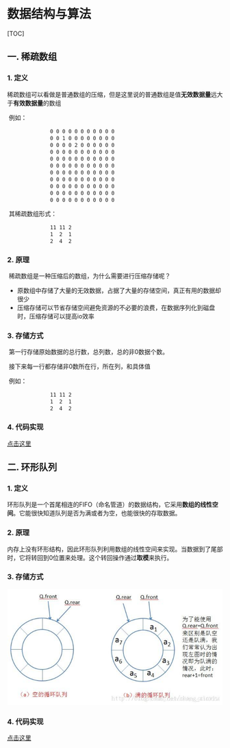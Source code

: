 # 数据结构与算法

[TOC]

## 一. 稀疏数组

### 1. 定义

​	稀疏数组可以看做是普通数组的压缩，但是这里说的普通数组是值**无效数据量**远大于**有效数据量**的数组

​	例如：



```shell
              0 0 0 0 0 0 0 0 0 0 0
              0 0 1 0 0 0 0 0 0 0 0
              0 0 0 0 2 0 0 0 0 0 0
              0 0 0 0 0 0 0 0 0 0 0
              0 0 0 0 0 0 0 0 0 0 0
              0 0 0 0 0 0 0 0 0 0 0
              0 0 0 0 0 0 0 0 0 0 0
              0 0 0 0 0 0 0 0 0 0 0
              0 0 0 0 0 0 0 0 0 0 0
              0 0 0 0 0 0 0 0 0 0 0
              0 0 0 0 0 0 0 0 0 0 0
```

​	其稀疏数组形式：

```shell
              11 11 2
              1  2  1
              2  4  2
```

### 2. 原理

​	稀疏数组是一种压缩后的数组，为什么需要进行压缩存储呢？

- 原数组中存储了大量的无效数据，占据了大量的存储空间，真正有用的数据却很少
- 压缩存储可以节省存储空间避免资源的不必要的浪费，在数据序列化到磁盘时，压缩存储可以提高io效率

### 3. 存储方式

​	第一行存储原始数据的总行数，总列数，总的非0数据个数。

​	接下来每一行都存储非0数所在行，所在列，和具体值

​	例如：

```shell
              11 11 2
              1  2  1
              2  4  2
```

### 4. 代码实现

[点击这里]()

## 二. 环形队列

### 1. 定义

​	环形队列是一个首尾相连的FIFO（命名管道）的数据结构，它采用**数组的线性空间**。它能很快知道队列是否为满或者为空，也能很快的存取数据。

### 2. 原理

​	内存上没有环形结构，因此环形队列利用数组的线性空间来实现。当数据到了尾部时，它将转回到0位置来处理。这个转回操作通过**取模**来执行。

### 3. 存储方式

![环形队列](./image/环形队列01.png)

### 4. 代码实现

[点击这里]()





